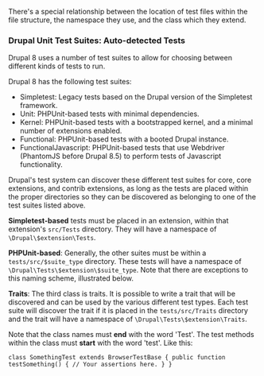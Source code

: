 There's a special relationship between the location of test files within the file structure, the namespace they use, and the class which they extend.

### Drupal Unit Test Suites: Auto-detected Tests

Drupal 8 uses a number of test suites to allow for choosing between different kinds of tests to run.

Drupal 8 has the following test suites:

* Simpletest: Legacy tests based on the Drupal version of the Simpletest framework.
* Unit: PHPUnit-based tests with minimal dependencies.
* Kernel: PHPUnit-based tests with a bootstrapped kernel, and a minimal number of extensions enabled.
* Functional: PHPUnit-based tests with a booted Drupal instance.
* FunctionalJavascript: PHPUnit-based tests that use Webdriver (PhantomJS before Drupal 8.5) to perform tests of Javascript functionality.

Drupal's test system can discover these different test suites for core, core extensions, and contrib extensions, as long as the tests are placed within the proper directories so they can be discovered as belonging to one of the test suites listed above.

**Simpletest-based** tests must be placed in an extension, within that extension's `src/Tests` directory. They will have a namespace of `\Drupal\$extension\Tests`.

**PHPUnit-based**: Generally, the other suites must be within a `tests/src/$suite_type` directory. These tests will have a namespace of `\Drupal\Tests\$extension\$suite_type`. Note that there are exceptions to this naming scheme, illustrated below.

**Traits**: The third class is traits. It is possible to write a trait that will be discovered and can be used by the various different test types. Each test suite will discover the trait if it is placed in the `tests/src/Traits` directory and the trait will have a namespace of `\Drupal\Tests\$extension\Traits`.

Note that the class names must **end** with the word 'Test'. The test methods within the class must **start** with the word 'test'. Like this:

`class SomethingTest extends BrowserTestBase {
  public function testSomething() {
    // Your assertions here.
  }
}`